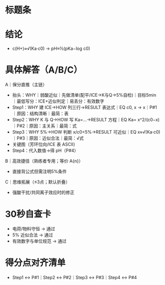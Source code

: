 # 标题条

# 结论
- c(H+)≈√(Ka·c0) → pH≈½(pKa−log c0)

# 具体解答（A/B/C）

A｜保分直推（主链）
- 抬头：WHY｜弱酸近似｜先做清单(配平/ICE→K与Q→5%自检)｜目标5min｜最低写分：ICE+近似判定｜易丢分：有效数字
- Step1：WHY 建 ICE→HOW 列三行→RESULT 表达式｜EQ c0, x → x｜P#1｜原因：结构清晰｜最简：表
- Step2：WHY K 与 Q→HOW 写 Ka=…→RESULT 方程｜EQ Ka= x^2/(c0−x)｜P#2｜原因：主关系｜最简：式
- Step3：WHY 5%→HOW 判断 x/c0<5%→RESULT 可近似｜EQ x≈√(Ka·c0)｜P#3｜原因：近似合法｜最简：√式
- 关键图（芳环位向/ICE 表 ASCII）
- Step4：代入数值→得 pH（P#4）

B｜高效捷径（熟练者专用；等价 A{n}）
- 直接背公式但需注明5%条件

C｜思维拓展（≤3点；默认折叠）
- 强酸干扰/共同离子效应时的修正

# 30秒自查卡
- 电荷/物料守恒 → 通过
- 5% 近似合法 → 通过
- 有效数字与单位规范 → 通过

# 得分点对齐清单
- Step1 ↔ P#1｜Step2 ↔ P#2｜Step3 ↔ P#3｜Step4 ↔ P#4

